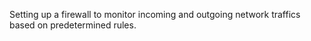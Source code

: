 Setting up a firewall to monitor incoming and outgoing network traffics based on predetermined rules. 
